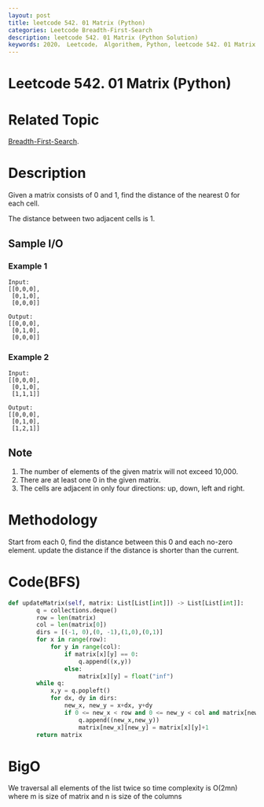 ```yaml
---
layout: post
title: leetcode 542. 01 Matrix (Python)
categories: Leetcode Breadth-First-Search
description: leetcode 542. 01 Matrix (Python Solution)
keywords: 2020， Leetcode， Algorithem, Python, leetcode 542. 01 Matrix, zhenyu, Breadth-First-Search, BFS, Breadth First Search
---
```


# Leetcode 542. 01 Matrix (Python)

# Related Topic
<a href="/categories/#Depth-First-Search" target="_blank"> Breadth-First-Search</a>.

# Description
Given a matrix consists of 0 and 1, find the distance of the nearest 0 for each cell.

The distance between two adjacent cells is 1.

## Sample I/O

### Example 1
```
Input:
[[0,0,0],
 [0,1,0],
 [0,0,0]]

Output:
[[0,0,0],
 [0,1,0],
 [0,0,0]]
```

### Example 2
```
Input:
[[0,0,0],
 [0,1,0],
 [1,1,1]]

Output:
[[0,0,0],
 [0,1,0],
 [1,2,1]]
```

## Note

1. The number of elements of the given matrix will not exceed 10,000.
2. There are at least one 0 in the given matrix.
3. The cells are adjacent in only four directions: up, down, left and right.

# Methodology
Start from each 0, find the distance between this 0 and each no-zero element. update the distance if the distance is shorter than the current.

# Code(BFS)
```python
def updateMatrix(self, matrix: List[List[int]]) -> List[List[int]]:
        q = collections.deque()
        row = len(matrix)
        col = len(matrix[0])
        dirs = [(-1, 0),(0, -1),(1,0),(0,1)] 
        for x in range(row):
            for y in range(col):
                if matrix[x][y] == 0:
                    q.append((x,y))
                else:
                    matrix[x][y] = float("inf")
        while q:
            x,y = q.popleft()
            for dx, dy in dirs:
                new_x, new_y = x+dx, y+dy
                if 0 <= new_x < row and 0 <= new_y < col and matrix[new_x][new_y] > matrix[x][y]+1:
                    q.append((new_x,new_y))
                    matrix[new_x][new_y] = matrix[x][y]+1
        return matrix
```
# BigO
We traversal all elements of the list twice so time complexity is O(2mn) where m is size of matrix and n is size of the columns